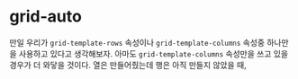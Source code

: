 # grid-auto
만일 우리가 `grid-template-rows` 속성이나 `grid-template-columns` 속성중 하나만을 사용하고 있다고 생각해보자. 아마도 `grid-template-columns` 속성만을 쓰고 있을 경우가 더 와닿을 것이다. 열은 만들어줬는데 행은 아직 만들지 않았을 때,